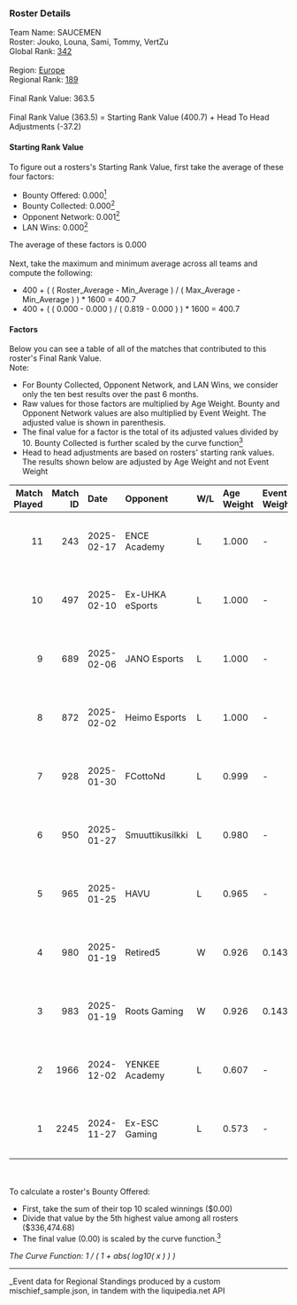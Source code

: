 ### Roster Details<br />
Team Name: SAUCEMEN<br />
Roster: Jouko, Louna, Sami, Tommy, VertZu<br />
Global Rank: [342](../../standings_global_2025_03_01.md)<br />
<br />
Region: [Europe]( ../../standings_europe_2025_03_01.md)<br />
Regional Rank: [189]( ../../standings_europe_2025_03_01.md)<br />
<br />
Final Rank Value:  363.5<br />
<br />
Final Rank Value (363.5) = Starting Rank Value (400.7) + Head To Head Adjustments (-37.2)<br />

#### Starting Rank Value<br />
To figure out a rosters's Starting Rank Value, first take the average of these four factors:<br />
- Bounty Offered: 0.000[<sup>1</sup>](#table2)
- Bounty Collected: 0.000[<sup>2</sup>](#table1)
- Opponent Network: 0.001[<sup>2</sup>](#table1)
- LAN Wins: 0.000[<sup>2</sup>](#table1)

The average of these factors is 0.000<br />
<br />
Next, take the maximum and minimum average across all teams and compute the following:<br />
- 400 + ( ( Roster_Average - Min_Average ) / ( Max_Average - Min_Average ) ) * 1600 = 400.7
- 400 + ( ( 0.000 - 0.000 ) / ( 0.819 - 0.000 ) ) * 1600 = 400.7


#### Factors<br />
Below you can see a table of all of the matches that contributed to this roster's Final Rank Value.<br />
Note:<br />

- For Bounty Collected, Opponent Network, and LAN Wins, we consider only the ten best results over the past 6 months.
- Raw values for those factors are multiplied by Age Weight. Bounty and Opponent Network values are also multiplied by Event Weight. The adjusted value is shown in parenthesis.
- The final value for a factor is the total of its adjusted values divided by 10. Bounty Collected is further scaled by the curve function[<sup>3</sup>](#curveFunction)
- Head to head adjustments are based on rosters' starting rank values. The results shown below are adjusted by Age Weight and not Event Weight
<span id="table1"></span><br />


| Match Played | Match ID | Date       | Opponent        | W/L | Age Weight | Event Weight | Bounty Collected | Opponent Network | LAN Wins  | H2H Adj. | Roster                            |
| -: | -: | :- | :- | :- | :- | :- | :- | :- | :- | -: | :- |
|           11 |      243 | 2025-02-17 | ENCE Academy    | L   | 1.000      | -            | -                | -                | -         |    -2.60 | Jouko, Louna, Sami, Tommy, VertZu |
|           10 |      497 | 2025-02-10 | Ex-UHKA eSports | L   | 1.000      | -            | -                | -                | -         |    -9.59 | Jouko, Louna, Sami, Tommy, VertZu |
|            9 |      689 | 2025-02-06 | JANO Esports    | L   | 1.000      | -            | -                | -                | -         |    -2.95 | Jouko, Louna, Sami, Tommy, VertZu |
|            8 |      872 | 2025-02-02 | Heimo Esports   | L   | 1.000      | -            | -                | -                | -         |    -4.01 | Jouko, Louna, Sami, Tommy, VertZu |
|            7 |      928 | 2025-01-30 | FCottoNd        | L   | 0.999      | -            | -                | -                | -         |   -13.90 | Jouko, Louna, Sami, Tommy, VertZu |
|            6 |      950 | 2025-01-27 | Smuuttikusilkki | L   | 0.980      | -            | -                | -                | -         |   -13.94 | Jouko, Louna, Sami, Tommy, VertZu |
|            5 |      965 | 2025-01-25 | HAVU            | L   | 0.965      | -            | -                | -                | -         |    -5.91 | Jouko, Louna, Sami, Tommy, VertZu |
|            4 |      980 | 2025-01-19 | Retired5        | W   | 0.926      | 0.143        | 0.000 (0.000)    | 0.103 (0.014)    | 0 (0.000) |    14.71 | Jouko, Louna, Sami, Tommy, VertZu |
|            3 |      983 | 2025-01-19 | Roots Gaming    | W   | 0.926      | 0.143        | 0.000 (0.000)    | 0.000 (0.000)    | 0 (0.000) |    14.56 | Jouko, Louna, Sami, Tommy, VertZu |
|            2 |     1966 | 2024-12-02 | YENKEE Academy  | L   | 0.607      | -            | -                | -                | -         |    -9.29 | Jouko, Louna, Sami, Tommy, VertZu |
|            1 |     2245 | 2024-11-27 | Ex-ESC Gaming   | L   | 0.573      | -            | -                | -                | -         |    -4.27 | Jouko, Louna, Sami, Tommy, VertZu |

<br />
<span id="table2"></span><br />
To calculate a roster's Bounty Offered:<br />

- First, take the sum of their top 10 scaled winnings ($0.00)
- Divide that value by the 5th highest value among all rosters ($336,474.68)
- The final value (0.00) is scaled by the curve function.[<sup>3</sup>](#curveFunction)

<span id="curveFunction"></span>_The Curve Function: 1 / ( 1 + abs( log10( x ) ) )_<br />

---
_Event data for Regional Standings produced by a custom mischief_sample.json, in tandem with the liquipedia.net API<br />
